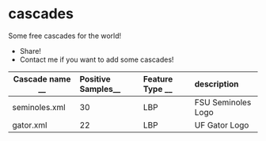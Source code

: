 cascades
=========

Some free cascades for the world!

  - Share!
  - Contact me if you want to add some cascades!

| Cascade name __| Positive Samples__| Feature Type __ | description   |
| ------------- |:-------------      | :-----          | :-----        | 
| seminoles.xml | 30                 | LBP             | FSU Seminoles Logo |
| gator.xml     | 22                 | LBP             | UF Gator Logo|